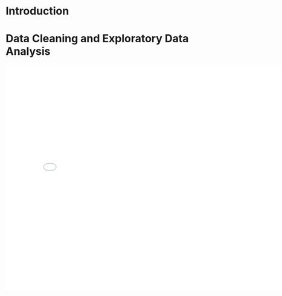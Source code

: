 # Introduction

# Data Cleaning and Exploratory Data Analysis
<iframe
    src="League-of-Legends-Data-Project\plots\plot_1.html"
    width="800"
    height="600"
    frameborder="0"
></iframe>



